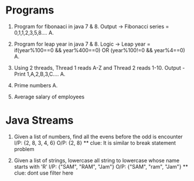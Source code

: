 # Programs

1. Program for fibonaaci in java 7 & 8. Output -> Fibonacci series = 0,1,1,2,3,5,8....
A. 

2. Program for leap year in java 7 & 8. Logic -> Leap year = if(year%100==0 && year%400==0) OR (year%100!=0 && year%4==0)
A.

3. Using 2 threads, Thread 1 reads A-Z and Thread 2 reads 1-10. Output - Print 1,A,2,B,3,C....
A. 

4. Prime numbers
A.

5. Average salary of employees 

# Java Streams

1. Given a list of numbers, find all the evens before the odd is encounter
   I/P: {2, 8, 3, 4, 6}
   O/P: {2, 8}
** clue: It is similar to break statement problem

3. Given a list of strings, lowercase all string to lowercase whose name starts with 'R'
   I/P: {"SAM", "RAM", "Jam"}
   O/P: {"SAM", "ram", "Jam"}
** clue: dont use filter here   
   

